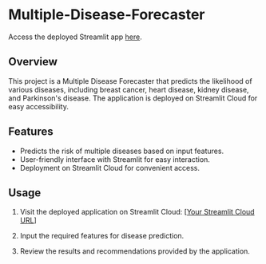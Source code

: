 # Multiple-Disease-Forecaster

Access the deployed Streamlit app [here](https://multiple-disease-forecaster.streamlit.app/).

## Overview

This project is a Multiple Disease Forecaster that predicts the likelihood of various diseases, including breast cancer, heart disease, kidney disease, and Parkinson's disease. The application is deployed on Streamlit Cloud for easy accessibility.

## Features

- Predicts the risk of multiple diseases based on input features.
- User-friendly interface with Streamlit for easy interaction.
- Deployment on Streamlit Cloud for convenient access.

## Usage

1. Visit the deployed application on Streamlit Cloud: [[Your Streamlit Cloud URL](https://multiple-disease-forecaster.streamlit.app/)]

2. Input the required features for disease prediction.

3. Review the results and recommendations provided by the application.
